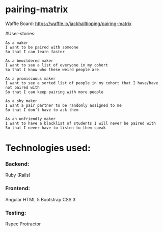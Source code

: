 # pairing-matrix

Waffle Board: https://waffle.io/jackhalltipping/pairing-matrix


#User-stories:
```
As a maker
I want to be paired with someone
So that I can learn faster

As a bewildered maker
I want to see a list of everyone in my cohort
So that I know who these weird people are

As a promiscuous maker
I want to see a sorted list of people in my cohort that I have/have not paired with
So that I can keep pairing with more people

As a shy maker  
I want a pair partner to be randomly assigned to me  
So that I don’t have to ask them  

As an unfriendly maker  
I want to have a blacklist of students I will never be paired with  
So that I never have to listen to them speak  
```

# Technologies used:
### Backend:
Ruby (Rails)

### Frontend:
Angular
HTML 5
Bootstrap
CSS 3

### Testing:
Rspec
Protractor
